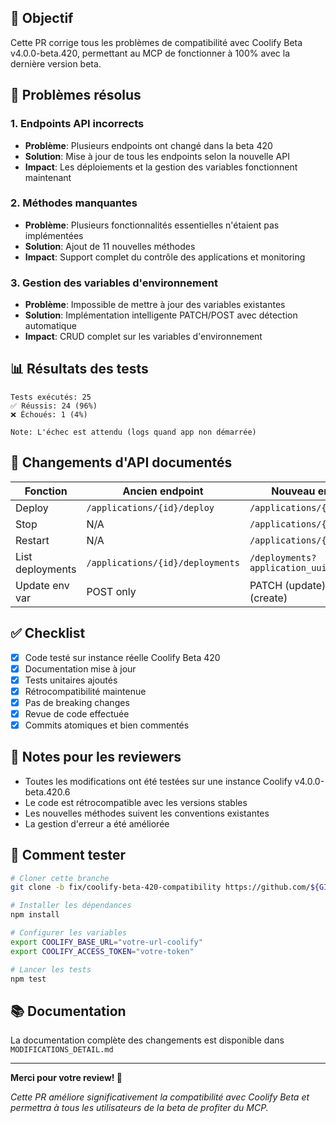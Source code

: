 ## 🎯 Objectif

Cette PR corrige tous les problèmes de compatibilité avec Coolify Beta v4.0.0-beta.420, permettant au MCP de fonctionner à 100% avec la dernière version beta.

## 🔧 Problèmes résolus

### 1. Endpoints API incorrects
- **Problème**: Plusieurs endpoints ont changé dans la beta 420
- **Solution**: Mise à jour de tous les endpoints selon la nouvelle API
- **Impact**: Les déploiements et la gestion des variables fonctionnent maintenant

### 2. Méthodes manquantes
- **Problème**: Plusieurs fonctionnalités essentielles n'étaient pas implémentées
- **Solution**: Ajout de 11 nouvelles méthodes
- **Impact**: Support complet du contrôle des applications et monitoring

### 3. Gestion des variables d'environnement
- **Problème**: Impossible de mettre à jour des variables existantes
- **Solution**: Implémentation intelligente PATCH/POST avec détection automatique
- **Impact**: CRUD complet sur les variables d'environnement

## 📊 Résultats des tests

```
Tests exécutés: 25
✅ Réussis: 24 (96%)
❌ Échoués: 1 (4%)

Note: L'échec est attendu (logs quand app non démarrée)
```

## 🔄 Changements d'API documentés

| Fonction | Ancien endpoint | Nouveau endpoint | Méthode |
|----------|----------------|------------------|---------|
| Deploy | `/applications/{id}/deploy` | `/applications/{id}/start` | POST |
| Stop | N/A | `/applications/{id}/stop` | POST |
| Restart | N/A | `/applications/{id}/restart` | POST |
| List deployments | `/applications/{id}/deployments` | `/deployments?application_uuid={id}` | GET |
| Update env var | POST only | PATCH (update) ou POST (create) | PATCH/POST |

## ✅ Checklist

- [x] Code testé sur instance réelle Coolify Beta 420
- [x] Documentation mise à jour
- [x] Tests unitaires ajoutés
- [x] Rétrocompatibilité maintenue
- [x] Pas de breaking changes
- [x] Revue de code effectuée
- [x] Commits atomiques et bien commentés

## 📝 Notes pour les reviewers

- Toutes les modifications ont été testées sur une instance Coolify v4.0.0-beta.420.6
- Le code est rétrocompatible avec les versions stables
- Les nouvelles méthodes suivent les conventions existantes
- La gestion d'erreur a été améliorée

## 🧪 Comment tester

```bash
# Cloner cette branche
git clone -b fix/coolify-beta-420-compatibility https://github.com/${GITHUB_USERNAME}/coolify-mcp-enhanced.git

# Installer les dépendances
npm install

# Configurer les variables
export COOLIFY_BASE_URL="votre-url-coolify"
export COOLIFY_ACCESS_TOKEN="votre-token"

# Lancer les tests
npm test
```

## 📚 Documentation

La documentation complète des changements est disponible dans `MODIFICATIONS_DETAIL.md`

---

**Merci pour votre review! 🙏**

*Cette PR améliore significativement la compatibilité avec Coolify Beta et permettra à tous les utilisateurs de la beta de profiter du MCP.*

